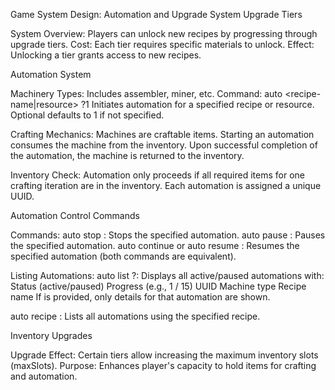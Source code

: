 Game System Design: Automation and Upgrade System
Upgrade Tiers

System Overview: Players can unlock new recipes by progressing through upgrade tiers.
Cost: Each tier requires specific materials to unlock.
Effect: Unlocking a tier grants access to new recipes.

Automation System

Machinery Types: Includes assembler, miner, etc.
Command: auto <machinery-type> <recipe-name|resource> <amount>?1
Initiates automation for a specified recipe or resource.
Optional <amount> defaults to 1 if not specified.


Crafting Mechanics:
Machines are craftable items.
Starting an automation consumes the machine from the inventory.
Upon successful completion of the automation, the machine is returned to the inventory.


Inventory Check:
Automation only proceeds if all required items for one crafting iteration are in the inventory.
Each automation is assigned a unique UUID.



Automation Control Commands

Commands:
auto stop <uuid>: Stops the specified automation.
auto pause <uuid>: Pauses the specified automation.
auto continue <uuid> or auto resume <uuid>: Resumes the specified automation (both commands are equivalent).


Listing Automations:
auto list <uuid>?: Displays all active/paused automations with:
Status (active/paused)
Progress (e.g., 1 / 15)
UUID
Machine type
Recipe name
If <uuid> is provided, only details for that automation are shown.


auto recipe <recipe-name>: Lists all automations using the specified recipe.



Inventory Upgrades

Upgrade Effect: Certain tiers allow increasing the maximum inventory slots (maxSlots).
Purpose: Enhances player's capacity to hold items for crafting and automation.